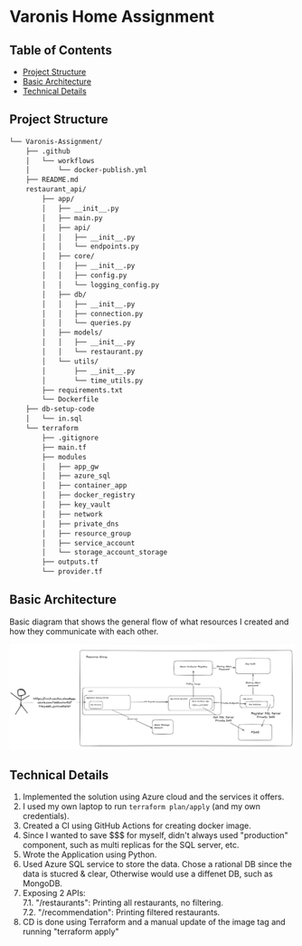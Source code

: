 # Varonis Home Assignment

## Table of Contents

- [Project Structure](#project-structure)
- [Basic Architecture](#basic-architecture)
- [Technical Details](#technical-details)

##  Project Structure
```sh
└── Varonis-Assignment/
    ├── .github
    │   └── workflows
    │       └── docker-publish.yml
    ├── README.md
    restaurant_api/
        ├── app/
        │   ├── __init__.py
        │   ├── main.py
        │   ├── api/
        │   │   ├── __init__.py
        │   │   └── endpoints.py
        │   ├── core/
        │   │   ├── __init__.py
        │   │   ├── config.py
        │   │   └── logging_config.py
        │   ├── db/
        │   │   ├── __init__.py
        │   │   ├── connection.py
        │   │   └── queries.py
        │   ├── models/
        │   │   ├── __init__.py
        │   │   └── restaurant.py
        │   └── utils/
        │       ├── __init__.py
        │       └── time_utils.py
        ├── requirements.txt
        └── Dockerfile
    ├── db-setup-code
    │   └── in.sql
    └── terraform
        ├── .gitignore
        ├── main.tf
        ├── modules
        │   ├── app_gw
        │   ├── azure_sql
        │   ├── container_app
        │   ├── docker_registry
        │   ├── key_vault
        │   ├── network
        │   ├── private_dns
        │   ├── resource_group
        │   ├── service_account
        │   └── storage_account_storage
        ├── outputs.tf
        └── provider.tf
```

## Basic Architecture
Basic diagram that shows the general flow of what resources I created and how they communicate with each other.

![Alt text](./varonis_arc.png)

## Technical Details
1. Implemented the solution using Azure cloud and the services it offers.
2. I used my own laptop to run `terraform plan/apply` (and my own credentials).
3. Created a CI using GitHub Actions for creating docker image.
4. Since I wanted to save $$$ for myself, didn't always used "production" component, such as multi replicas for the SQL server, etc.
5. Wrote the Application using Python.
6. Used Azure SQL service to store the data. Chose a rational DB since the data is stucred & clear, Otherwise would use a diffenet DB, such as MongoDB.
7. Exposing 2 APIs: <br>
    7.1. "/restaurants": Printing all restaurants, no filtering. <br>
    7.2. "/recommendation": Printing filtered restaurants.
8. CD is done using Terraform and a manual update of the image tag and running "terraform apply"